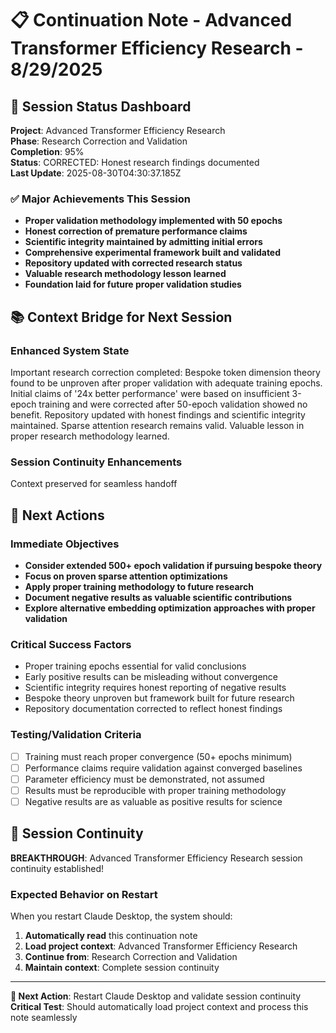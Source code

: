 # 📋 Continuation Note - Advanced Transformer Efficiency Research - 8/29/2025

## 🎯 Session Status Dashboard
**Project**: Advanced Transformer Efficiency Research  
**Phase**: Research Correction and Validation  
**Completion**: 95%  
**Status**: CORRECTED: Honest research findings documented  
**Last Update**: 2025-08-30T04:30:37.185Z

### ✅ Major Achievements This Session
- **Proper validation methodology implemented with 50 epochs**
- **Honest correction of premature performance claims**
- **Scientific integrity maintained by admitting initial errors**
- **Comprehensive experimental framework built and validated**
- **Repository updated with corrected research status**
- **Valuable research methodology lesson learned**
- **Foundation laid for future proper validation studies**

## 📚 Context Bridge for Next Session

### Enhanced System State
Important research correction completed: Bespoke token dimension theory found to be unproven after proper validation with adequate training epochs. Initial claims of '24x better performance' were based on insufficient 3-epoch training and were corrected after 50-epoch validation showed no benefit. Repository updated with honest findings and scientific integrity maintained. Sparse attention research remains valid. Valuable lesson in proper research methodology learned.

### Session Continuity Enhancements
Context preserved for seamless handoff

## 🚀 Next Actions

### Immediate Objectives
- **Consider extended 500+ epoch validation if pursuing bespoke theory**
- **Focus on proven sparse attention optimizations**
- **Apply proper training methodology to future research**
- **Document negative results as valuable scientific contributions**
- **Explore alternative embedding optimization approaches with proper validation**

### Critical Success Factors
- Proper training epochs essential for valid conclusions
- Early positive results can be misleading without convergence
- Scientific integrity requires honest reporting of negative results
- Bespoke theory unproven but framework built for future research
- Repository documentation corrected to reflect honest findings

### Testing/Validation Criteria
- [ ] Training must reach proper convergence (50+ epochs minimum)
- [ ] Performance claims require validation against converged baselines
- [ ] Parameter efficiency must be demonstrated, not assumed
- [ ] Results must be reproducible with proper training methodology
- [ ] Negative results are as valuable as positive results for science

## 🎯 Session Continuity

**BREAKTHROUGH**: Advanced Transformer Efficiency Research session continuity established!

### Expected Behavior on Restart
When you restart Claude Desktop, the system should:
1. **Automatically read** this continuation note
2. **Load project context**: Advanced Transformer Efficiency Research
3. **Continue from**: Research Correction and Validation
4. **Maintain context**: Complete session continuity



---

**🔄 Next Action**: Restart Claude Desktop and validate session continuity
**Critical Test**: Should automatically load project context and process this note seamlessly